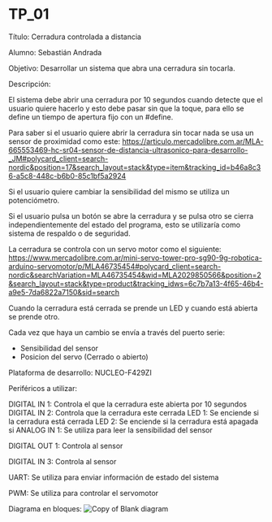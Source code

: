 # TP_01
Título: Cerradura controlada a distancia

Alumno: Sebastián Andrada

Objetivo: Desarrollar un sistema que abra una cerradura sin tocarla.

Descripción: 

El sistema debe abrir una cerradura por 10 segundos cuando detecte que el usuario quiere hacerlo y esto debe pasar sin que la toque, para ello se define un tiempo de apertura fijo con un #define.

Para saber si el usuario quiere abrir la cerradura sin tocar nada se usa un sensor de proximidad como este:
https://articulo.mercadolibre.com.ar/MLA-665553469-hc-sr04-sensor-de-distancia-ultrasonico-para-desarrollo-_JM#polycard_client=search-nordic&position=17&search_layout=stack&type=item&tracking_id=b46a8c36-a5c8-448c-b6b0-85c1bf5a2924

Si el usuario quiere cambiar la sensibilidad del mismo se utiliza un potenciómetro.

Si el usuario pulsa un botón se abre la cerradura y se pulsa otro se cierra independientemente del estado del programa, esto se utilizaría como sistema de respaldo o de seguridad.

La cerradura se controla con un servo motor como el siguiente:
https://www.mercadolibre.com.ar/mini-servo-tower-pro-sg90-9g-robotica-arduino-servomotor/p/MLA46735454#polycard_client=search-nordic&searchVariation=MLA46735454&wid=MLA2029850566&position=2&search_layout=stack&type=product&tracking_idws=6c7b7a13-4f65-46b4-a9e5-7da6822a7150&sid=search

Cuando la cerradura está cerrada se prende un LED y cuando está abierta se prende otro.

Cada vez que haya un cambio se envía a través del puerto serie:
- Sensibilidad del sensor
- Posicion del servo (Cerrado o abierto)

Plataforma de desarrollo: NUCLEO-F429ZI

Periféricos a utilizar:

DIGITAL IN 1: Controla el que la cerradura este abierta por 10 segundos
DIGITAL IN 2: Controla que la cerradura este cerrada
LED 1: Se enciende si la cerradura está cerrada
LED 2: Se enciende si la cerradura está apagada si
ANALOG IN 1: Se utiliza para leer la sensibilidad del sensor 

DIGITAL OUT 1: Controla al sensor

DIGITAL IN 3: Controla al sensor

UART: Se utiliza para enviar información de estado del sistema

PWM: Se utiliza para controlar el servomotor

Diagrama en bloques:
![Copy of Blank diagram](https://github.com/user-attachments/assets/550db6d4-328b-4cfd-a40f-02f729abae89)

